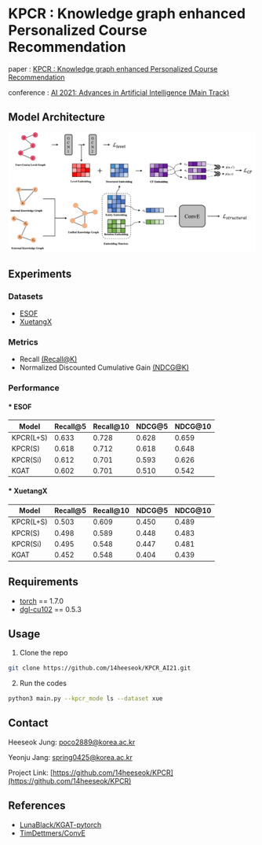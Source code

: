 # KPCR : Knowledge graph enhanced Personalized Course Recommendation


<!-- PROJECT SHIELDS -->
<!--
*** I'm using markdown "reference style" links for readability.
*** Reference links are enclosed in brackets [ ] instead of parentheses ( ).
*** See the bottom of this document for the declaration of the reference variables
*** for contributors-url, forks-url, etc. This is an optional, concise syntax you may use.
*** https://www.markdownguide.org/basic-syntax/#reference-style-links
-->

paper : [KPCR : Knowledge graph enhanced Personalized Course Recommendation](https://link.springer.com/chapter/10.1007/978-3-030-97546-3_60)

conference : [AI 2021: Advances in Artificial Intelligence (Main Track)](http://www.ajcai2021.net/)



## Model Architecture
<img src="architecture.png"> 



## Experiments

### Datasets 
- [ESOF](https://www.ebssw.kr/)
- [XuetangX](https://www.xuetangx.com/)


### Metrics

- Recall [(Recall@K)](https://en.wikipedia.org/wiki/Precision_and_recall)
- Normalized Discounted Cumulative Gain [(NDCG@K)](https://en.wikipedia.org/wiki/Discounted_cumulative_gain)


### Performance

#### * ESOF
| Model | Recall@5 | Recall@10 | NDCG@5 | NDCG@10 |
|-------|----------|-----------|--------|---------|
| KPCR(L+S) | 0.633 | 0.728 | 0.628 | 0.659 |
| KPCR(S) | 0.618 | 0.712 | 0.618 | 0.648 |
| KPCR(Si) | 0.612 | 0.701 | 0.593 | 0.626 |
| KGAT | 0.602 | 0.701 | 0.510 | 0.542 |


#### * XuetangX
| Model | Recall@5 | Recall@10 | NDCG@5 | NDCG@10 |
|-------|----------|-----------|--------|---------|
| KPCR(L+S) | 0.503 | 0.609 | 0.450 | 0.489 |
| KPCR(S) | 0.498 | 0.589 | 0.448 | 0.483 |
| KPCR(Si) | 0.495 | 0.548 | 0.447 | 0.481 |
| KGAT | 0.452 | 0.548 | 0.404 | 0.439 |



## Requirements
* [torch](https://pytorch.org/) == 1.7.0
* [dgl-cu102](https://www.dgl.ai/) == 0.5.3

## Usage
1. Clone the repo
```sh
git clone https://github.com/14heeseok/KPCR_AI21.git
```
2. Run the codes
```sh
python3 main.py --kpcr_mode ls --dataset xue
```



<!-- CONTACT -->
## Contact

Heeseok Jung: poco2889@korea.ac.kr

Yeonju Jang: spring0425@korea.ac.kr

Project Link: [https://github.com/14heeseok/KPCR](https://github.com/14heeseok/KPCR)



<!-- ACKNOWLEDGEMENTS -->
## References
* [LunaBlack/KGAT-pytorch](https://github.com/LunaBlack/KGAT-pytorch)
* [TimDettmers/ConvE](https://github.com/TimDettmers/ConvE)





<!-- MARKDOWN LINKS & IMAGES -->
<!-- https://www.markdownguide.org/basic-syntax/#reference-style-links -->
[contributors-shield]: https://img.shields.io/github/contributors/othneildrew/Best-README-Template.svg?style=flat-square
[contributors-url]: https://github.com/othneildrew/Best-README-Template/graphs/contributors
[forks-shield]: https://img.shields.io/github/forks/othneildrew/Best-README-Template.svg?style=flat-square
[forks-url]: https://github.com/othneildrew/Best-README-Template/network/members
[stars-shield]: https://img.shields.io/github/stars/othneildrew/Best-README-Template.svg?style=flat-square
[stars-url]: https://github.com/othneildrew/Best-README-Template/stargazers
[issues-shield]: https://img.shields.io/github/issues/othneildrew/Best-README-Template.svg?style=flat-square
[issues-url]: https://github.com/othneildrew/Best-README-Template/issues
[license-shield]: https://img.shields.io/github/license/othneildrew/Best-README-Template.svg?style=flat-square
[license-url]: https://github.com/othneildrew/Best-README-Template/blob/master/LICENSE.txt
[linkedin-shield]: https://img.shields.io/badge/-LinkedIn-black.svg?style=flat-square&logo=linkedin&colorB=555
[linkedin-url]: https://linkedin.com/in/othneildrew
[product-screenshot]: images/screenshot.png
